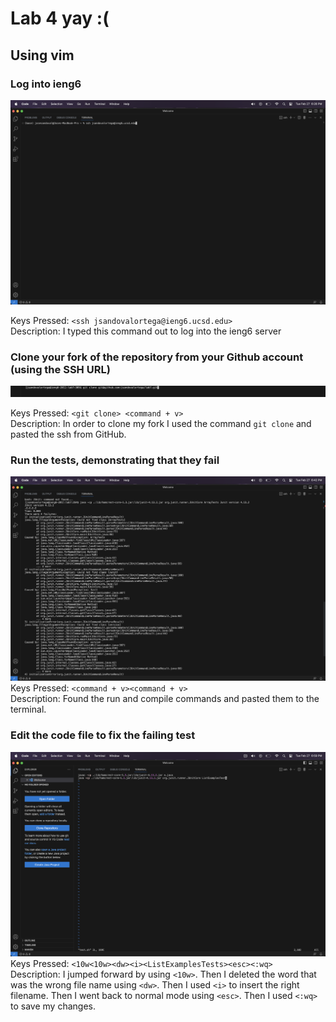 # Lab 4 yay :(
## Using vim

### Log into ieng6

![Image](sshintoieng6.png)

Keys Pressed: ```<ssh jsandovalortega@ieng6.ucsd.edu>```\
Description: I typed this command out to log into the ieng6 server

### Clone your fork of the repository from your Github account (using the SSH URL)

![Image](gitcloneusingssh.png)

Keys Pressed: ``` <git clone> <command + v> ```\
Description: In order to clone my fork I used the command ```git clone``` and pasted the ssh from GitHub. 

### Run the tests, demonstrating that they fail
![Image](bashtestprev.png)
Keys Pressed: ```<command + v><command + v>```\
Description: Found the run and compile commands and pasted them to the terminal. 

### Edit the code file to fix the failing test

![Image](vimfixbashtest.png)
Keys Pressed: ```<10w<10w><dw><i><ListExamplesTests><esc><:wq>```\
Description: I jumped forward by using ```<10w>```. Then I deleted the word that was the wrong file name using ```<dw>```. 
Then I used ```<i>``` to insert the right filename. Then I went back to normal mode using ```<esc>```. Then I used ```<:wq>```
to save my changes. 



